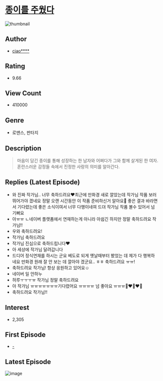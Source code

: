 # [종이를 주웠다](https://comic.naver.com/bestChallenge/list?titleId=744040)
![thumbnail](https://image-comic.pstatic.net/user_contents_data/challenge_comic/2020/08/05/332653/thumbnail_202x16459cbffa3_5acc_440f_94b9_26c449978386_00000319.JPEG)

## Author
- [ciao****](https://comic.naver.com/artistTitle?id=332653)

## Rating
- 9.66

## View Count
- 410000

## Genre
- 로맨스, 판타지

## Description
> 마음이 담긴 종이를 통해 성장하는 한 남자와 어쩌다가 그와 함께 살게된 한 여자. 혼란스러운 감정들 속에서 진정한 사랑의 의미를 알아간다.

## Replies (Latest Episode)
- 와 진짜 작가님.. 너무 축하드려요❤️최근에 만화경 새로 깔았는데 작가님 작품 보러 뛰어가야 겠네요 정말 오랜 시간동안 이 작품 준비하신거 알아요🥺 좋은 결과 바라면서 기다렸는데 좋은 소식이여서 너무 다행이네여 드뎌 작가님 작품 볼수 있어서 넘 기뻐요
- 아ㅠㅠ ㄴ네이버 플랫폼에서 연재하는게 아니라 아쉽긴 하지만 정말 축하드려요 작가님!!
- 우와 축하드려요!
- 작가님 축하드려요
- 작가님 진심으로 축하드립니다❤
- 아 세상에 작가님 달려갑니다
- 드디어 정식연재를 하시는 군요 베도로 되게 옛날때부터 봤었는 데 제가 다 행복하네요 만화경 원래 잘 안 보는 데 깔아야 겠군요.. ㅎㅎ 축하드려요 ㅠㅠ!
- 축하드려요 작가님! 항상 응원하고 있어요☺
- 네이버 일 안하누
- 허루ㅜㅜㅜㅠ 작가님 정말 축하드려요
- 아 작가님 ㅠㅠㅠㅠㅠㅠㅠ기다렸어요 ㅠㅠㅠㅠ 넘 좋아요 ㅠㅠㅠ🥺♥️🥺♥️🥺
- 축하드려요 작가님!!

## Interest
- 2,305

## First Episode
- [-](https://comic.naver.com/bestChallenge/detail?titleId=744040&no=1)

## Latest Episode
![image](https://image-comic.pstatic.net/user_contents_data/challenge_comic/2022/02/10/332653/upload_3558462053010323763.jpeg)
